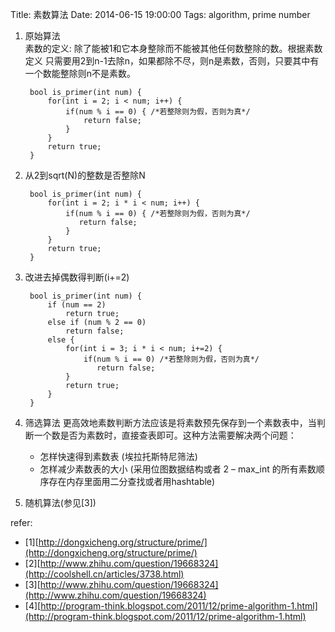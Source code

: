 Title: 素数算法
Date: 2014-06-15 19:00:00
Tags: algorithm, prime number

1. 原始算法  
素数的定义: 除了能被1和它本身整除而不能被其他任何数整除的数。根据素数定义 只需要用2到n-1去除n，如果都除不尽，则n是素数，否则，只要其中有一个数能整除则n不是素数。

        bool is_primer(int num) {
            for(int i = 2; i < num; i++) {
                if(num % i == 0) { /*若整除则为假，否则为真*/
                    return false;
                }
            }
            return true;
        }

2. 从2到sqrt(N)的整数是否整除N

        bool is_primer(int num) {
            for(int i = 2; i * i < num; i++) {
                if(num % i == 0) { /*若整除则为假，否则为真*/
                   return false;
                }
            }
            return true;
        }

3. 改进去掉偶数得判断(i+=2)

        bool is_primer(int num) {
            if (num == 2) 
                return true;
            else if (num % 2 == 0)
                return false;
            else {
                for(int i = 3; i * i < num; i+=2) {
                    if(num % i == 0) /*若整除则为假，否则为真*/
                       return false;
                }
                return true;
            }
        }

4. 筛选算法
更高效地素数判断方法应该是将素数预先保存到一个素数表中，当判断一个数是否为素数时，直接查表即可。这种方法需要解决两个问题：
    - 怎样快速得到素数表 (埃拉托斯特尼筛法)
    - 怎样减少素数表的大小 (采用位图数据结构或者 2 – max_int 的所有素数顺序存在内存里面用二分查找或者用hashtable)

5. 随机算法(参见[3])

refer:

- [1][http://dongxicheng.org/structure/prime/](http://dongxicheng.org/structure/prime/)
- [2][http://www.zhihu.com/question/19668324](http://coolshell.cn/articles/3738.html)
- [3][http://www.zhihu.com/question/19668324](http://www.zhihu.com/question/19668324)
- [4][http://program-think.blogspot.com/2011/12/prime-algorithm-1.html](http://program-think.blogspot.com/2011/12/prime-algorithm-1.html)
